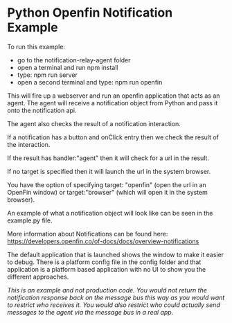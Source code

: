 # Python Openfin Notification Example

To run this example:

* go to the notification-relay-agent folder
* open a terminal and run npm install
* type: npm run server
* open a second terminal and type: npm run openfin

This will fire up a webserver and run an openfin application that acts
as an agent. The agent will receive a notification object from Python and 
pass it onto the notification api.

The agent also checks the result of a notification interaction. 

If a notification has a button and onClick entry then we check the result of the interaction.

If the result has handler:"agent" then it will check for a url in the result.

If no target is specified then it will launch the url in the system browser.

You have the option of specifying target: "openfin" (open the url in an OpenFin window) or target:"browser" (which will open it in the system browser).

An example of what a notification object will look like can be seen in the example.py file.

More information about Notifications can be found here: https://developers.openfin.co/of-docs/docs/overview-notifications

The default application that is launched shows the window to make it easier to debug. There is a platform config file in the config folder and that application is a platform based application with no UI to show you the different approaches.

*This is an example and not production code. You would not return the notification response back on the message bus this way as you would want to restrict who receives it. You would also restrict who could actually send messages to the agent via the message bus in a real app.* 